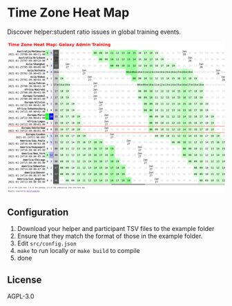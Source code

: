 # Time Zone Heat Map

Discover helper:student ratio issues in global training events.

![heatmap with left axis being timezone and right axis being hours from event start](img/image.png)

## Configuration

1. Download your helper and participant TSV files to the example folder
2. Ensure that they match the format of those in the example folder.
3. Edit `src/config.json`
4. `make` to run locally or `make build` to compile
5. done

## License

AGPL-3.0
